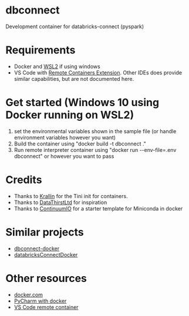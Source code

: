 # dbconnect
Development container for databricks-connect (pyspark)

# Requirements
- Docker and [WSL2](https://devblogs.microsoft.com/commandline/announcing-wsl-2/) if using windows
- VS Code with [Remote Containers Extension](https://marketplace.visualstudio.com/items?itemName=ms-vscode-remote.remote-containers). Other IDEs does provide similar capabilities, but are not documented here.

# Get started (Windows 10 using Docker running on WSL2)
1. set the environmental variables shown in the sample file (or handle environment variables however you want)
2. Build the container using "docker build -t dbconnect ."
3. Run remote interpreter container using "docker run --env-file=.env dbconnect" or however you want to pass 

# Credits
- Thanks to [Krallin](https://github.com/krallin/tini/) for the Tini init for containers.
- Thanks to [DataThirstLtd](https://github.com/DataThirstLtd/databricksConnectDocker) for inspiration
- Thanks to [ContinuumIO](https://github.com/ContinuumIO/docker-images) for a starter template for Miniconda in docker


# Similar projects
- [dbconnect-docker](https://github.com/neil90/dbconnect-docker)
- [databricksConnectDocker](https://github.com/DataThirstLtd/databricksConnectDocker)

# Other resources
- [docker.com](https://docs.docker.com/get-started/overview/)
- [PyCharm with docker](https://www.jetbrains.com/help/pycharm/using-docker-as-a-remote-interpreter.html)
- [VS Code remote container](https://code.visualstudio.com/docs/remote/containers)